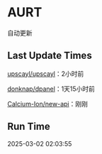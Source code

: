 # AURT

自动更新


## Last Update Times

[upscayl/upscayl](https://github.com/upscayl/upscayl)：2小时前

[donknap/dpanel](https://github.com/donknap/dpanel)：1天15小时前

[Calcium-Ion/new-api](https://github.com/Calcium-Ion/new-api)：刚刚


## Run Time
2025-03-02 02:03:55
